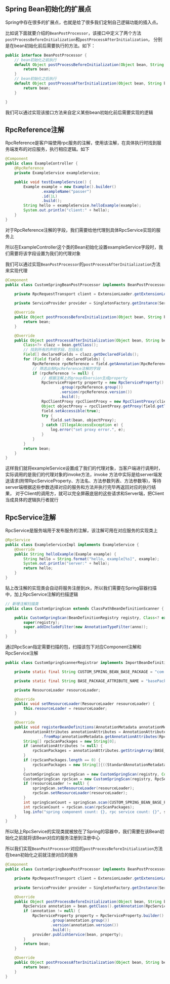 ## Spring Bean初始化的扩展点

Spring中存在很多的扩展点，也就是给了很多我们定制自己逻辑功能的插入点。

比如说下面就要介绍的`BeanPostProcessor`，该接口中定义了两个方法`postProcessBeforeInitialization`和`postProcessAfterInitialization`，
分别是在bean初始化前后需要执行的方法。如下：


```java
public interface BeanPostProcessor { 
    // bean初始化之前执行
	default Object postProcessBeforeInitialization(Object bean, String beanName) throws BeansException {
		return bean;
	}
	// bean初始化之后执行
	default Object postProcessAfterInitialization(Object bean, String beanName) throws BeansException {
		return bean;
	}

}
```

我们可以通过实现该接口方法来自定义某些bean初始化前后需要实现的逻辑

## RpcReference注解

RpcReference是客户端使用rpc服务的注解，使用该注解，在具体执行时找到服务端发布的对应服务，执行相应逻辑。如下

```java
@Component
public class ExampleController {
    @RpcReference
    private ExampleService exampleService;

    public void testExampleService() {
        Example example = new Example().builder()
                .exampleName("passer")
                .id(1L)
                .build();
        String hello = exampleService.helloExample(example);
        System.out.println("client:" + hello);
    }
}
```

对于RpcReference注解的字段，我们需要给他代理到具体RpcService实现的服务上

所以在ExampleController这个类的Bean初始化设置exampleService字段时，我们需要将该字段设置为我们的代理对象

我们可以通过实现`BeanPostProcessor`的`postProcessAfterInitialization`方法来实现代理

```java
@Component
public class CustomSpringBeanPostProcessor implements BeanPostProcessor {

    private RpcRequestTransport client = ExtensionLoader.getExtensionLoader(RpcRequestTransport.class).getExtension("netty");
    
    private ServiceProvider provider = SingletonFactory.getInstance(ServiceProviderImpl.class);

    @Override
    public Object postProcessBeforeInitialization(Object bean, String beanName) throws BeansException {
        return bean;
    }

    @Override
    public Object postProcessAfterInitialization(Object bean, String beanName) throws BeansException {
        Class<?> clazz = bean.getClass();
        // 找到所有的声明字段，包括私有
        Field[] declaredFields = clazz.getDeclaredFields();
        for (Field field : declaredFields) {
            RpcReference rpcReference = field.getAnnotation(RpcReference.class);
            // 筛选出有RpcReference注解的字段
            if (rpcReference != null) {
                // 根据注解上的group和version生成property
                RpcServiceProperty property = new RpcServiceProperty().builder()
                        .group(rpcReference.group())
                        .version(rpcReference.version())
                        .build();
                RpcClientProxy rpcClientProxy = new RpcClientProxy(client, property);
                Object objectProxy = rpcClientProxy.getProxy(field.getType());
                field.setAccessible(true);
                try {
                    field.set(bean, objectProxy);
                } catch (IllegalAccessException e) {
                    log.error("set proxy error.", e);
                }
            }
        }
        return bean;
    }
}
```

这样我们就将exampleService设置成了我们的代理对象，当客户端进行调用时，实际调用的是我们的代理对象的invoke方法，invoke
方法中实际是给server端发送请求(附带RpcServiceProperty、方法名、方法参数列表、方法参数等)，等待server端根据这些参数选择对应的服务和方法并执行完毕再返回对应的执行结果，
对于Client的调用方，就可以完全屏蔽底层的这些请求和Server端，把Client当成具体的逻辑执行者就行

## RpcService注解
RpcService是服务端用于发布服务的注解，该注解可用在对应服务的实现类上

```java
@RpcService
public class ExampleServiceImpl implements ExampleService {
    @Override
    public String helloExample(Example example) {
        String hello = String.format("hello, example[%s]", example);
        System.out.println("server:" + hello);
        return hello;
    }
}
```

贴上改注解的实现类会自动将服务注册到zk，所以我们需要在Spring容器扫描中，加上RpcService注解的扫描逻辑

```java
// 新增注解扫描类
public class CustomSpringScan extends ClassPathBeanDefinitionScanner {

    public CustomSpringScan(BeanDefinitionRegistry registry, Class<? extends Annotation> anno) {
        super(registry);
        super.addIncludeFilter(new AnnotationTypeFilter(anno));
    }
}
```

通过RpcScan指定需要扫描的包，扫描该包下对应Component注解和RpcService注解
```java
public class CustomSpringScannerRegistrar implements ImportBeanDefinitionRegistrar, ResourceLoaderAware {

    private static final String CUSTOM_SPRING_BEAN_BASE_PACKAGE = "com.passer.littlerpc.core.spring";

    private static final String BASE_PACKAGE_ATTRIBUTE_NAME = "basePackages";

    private ResourceLoader resourceLoader;

    @Override
    public void setResourceLoader(ResourceLoader resourceLoader) {
        this.resourceLoader = resourceLoader;
    }

    @Override
    public void registerBeanDefinitions(AnnotationMetadata annotationMetadata, BeanDefinitionRegistry registry) {
        AnnotationAttributes annotationAttributes = AnnotationAttributes
                .fromMap(annotationMetadata.getAnnotationAttributes(RpcScan.class.getName()));
        String[] rpcScanPackages = new String[0];
        if (annotationAttributes != null) {
            rpcScanPackages = annotationAttributes.getStringArray(BASE_PACKAGE_ATTRIBUTE_NAME);
        }
        if (rpcScanPackages.length == 0) {
            rpcScanPackages = new String[]{((StandardAnnotationMetadata) annotationMetadata).getIntrospectedClass().getPackage().getName()};
        }
        CustomSpringScan springScan = new CustomSpringScan(registry, Component.class);
        CustomSpringScan rpcScan = new CustomSpringScan(registry, RpcService.class);
        if (resourceLoader != null) {
            springScan.setResourceLoader(resourceLoader);
            rpcScan.setResourceLoader(resourceLoader);
        }
        int springScanCount = springScan.scan(CUSTOM_SPRING_BEAN_BASE_PACKAGE);
        int rpcScanCount = rpcScan.scan(rpcScanPackages);
        log.info("spring component count: {}, rpc service count: {}", springScanCount, rpcScanCount);
    }
}
```

所以贴上RpcService的实现类就被放在了Spring的容器中，我们需要在该Bean初始化之前就将该Bean对应的服务注册到注册中心

所以我们实现`BeanPostProcessor`对应的`postProcessBeforeInitialization`方法在bean初始化之前就注册对应的服务

```java
@Component
public class CustomSpringBeanPostProcessor implements BeanPostProcessor {

    private RpcRequestTransport client = ExtensionLoader.getExtensionLoader(RpcRequestTransport.class).getExtension("netty");
    
    private ServiceProvider provider = SingletonFactory.getInstance(ServiceProviderImpl.class);

    @Override
    public Object postProcessBeforeInitialization(Object bean, String beanName) throws BeansException {
        RpcService annotation = bean.getClass().getAnnotation(RpcService.class);
        if (annotation != null) {
            RpcServiceProperty property = RpcServiceProperty.builder()
                    .group(annotation.group())
                    .version(annotation.version())
                    .build();
            provider.publishService(bean, property);
        }
        return bean;
    }

    @Override
    public Object postProcessAfterInitialization(Object bean, String beanName) throws BeansException {
        return bean;
    }
}
```
